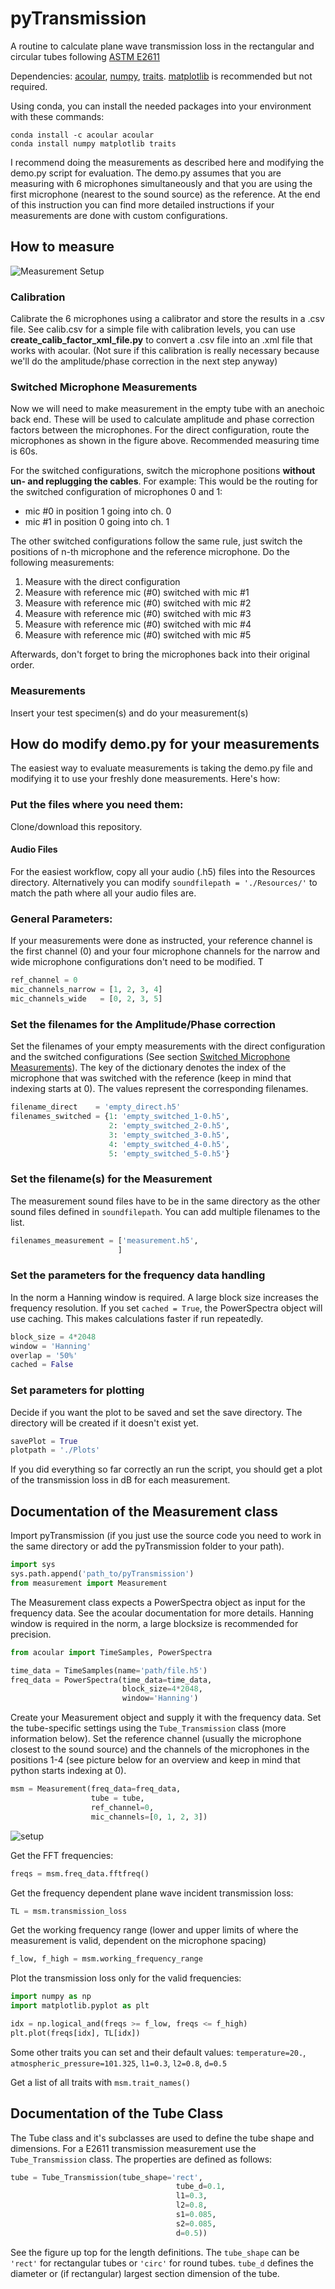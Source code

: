 # pyTransmission
A routine to calculate plane wave transmission loss in the rectangular and circular tubes following [ASTM E2611](https://dx.doi.org/10.1520/E2611-19)

Dependencies: [acoular](http://acoular.org/), [numpy](http://numpy.org), [traits](https://docs.enthought.com/traits/traits_user_manual/intro.html). [matplotlib](https://matplotlib.org) is recommended but not required.

Using conda, you can install the needed packages into your environment with these commands:

```
conda install -c acoular acoular
conda install numpy matplotlib traits
```

I recommend doing the measurements as described here and modifying the demo.py script for evaluation. The demo.py assumes that you are measuring with 6 microphones simultaneously and that you are using the first microphone (nearest to the sound source) as the reference. At the end of this instruction you can find more detailed instructions if your measurements are done with custom configurations.

## How to measure
![Measurement Setup](https://github.com/tjueterb/pyTransmission/blob/main/Resources/Measurement_setup.png?raw=true)


### Calibration 
Calibrate the 6 microphones using a calibrator and store the results in a .csv file. See calib.csv for a simple file with calibration levels, you can use **create\_calib\_factor\_xml\_file.py** to convert a .csv file into an .xml file that works with acoular. (Not sure if this calibration is really necessary because we'll do the amplitude/phase correction in the next step anyway) 

### Switched Microphone Measurements
Now we will need to make measurement in the empty tube with an anechoic back end. These will be used to calculate amplitude and phase correction factors between the microphones. For the direct configuration, route the microphones as shown in the figure above. Recommended measuring time is 60s.

For the switched configurations, switch the microphone positions **without un- and replugging the cables**. For example: This would be the routing for the switched configuration of microphones 0 and 1:

* mic #0 in position 1 going into ch. 0
* mic #1 in position 0 going into ch. 1

The other switched configurations follow the same rule, just switch the positions of n-th microphone and the reference microphone. Do the following measurements:

1. Measure with the direct configuration
2. Measure with reference mic (#0) switched with mic #1
3. Measure with reference mic (#0) switched with mic #2
4. Measure with reference mic (#0) switched with mic #3
5. Measure with reference mic (#0) switched with mic #4
6. Measure with reference mic (#0) switched with mic #5

Afterwards, don't forget to bring the microphones back into their original order.

### Measurements
Insert your test specimen(s) and do your measurement(s)

## How do modify demo.py for your measurements
The easiest way to evaluate measurements is taking the demo.py file and modifying it to use your freshly done measurements. Here's how:

### Put the files where you need them:
Clone/download this repository. 

#### Audio Files
For the easiest workflow, copy all your audio (.h5) files into the Resources directory. Alternatively you can modify `soundfilepath = './Resources/'` to match the path where all your audio files are.


### General Parameters:
If your measurements were done as instructed, your reference channel is the first channel (0) and your four microphone channels for the narrow and wide microphone configurations don't need to be modified. T

```python
ref_channel = 0
mic_channels_narrow = [1, 2, 3, 4]
mic_channels_wide   = [0, 2, 3, 5]
```

### Set the filenames for the Amplitude/Phase correction
Set the filenames of your empty measurements with the direct configuration and the switched configurations (See section [Switched Microphone Measurements](#switched_microphone_measurements)). The key of the dictionary denotes the index of the microphone that was switched with the reference (keep in mind that indexing starts at 0). The values represent the corresponding filenames.

```python
filename_direct    = 'empty_direct.h5'
filenames_switched = {1: 'empty_switched_1-0.h5', 
                      2: 'empty_switched_2-0.h5',
                      3: 'empty_switched_3-0.h5',
                      4: 'empty_switched_4-0.h5',
                      5: 'empty_switched_5-0.h5'}
```
### Set the filename(s) for the Measurement
The measurement sound files have to be in the same directory as the other sound files defined in `soundfilepath`. You can add multiple filenames to the list.

```python
filenames_measurement = ['measurement.h5',
                        ]
```



### Set the parameters for the frequency data handling
In the norm a Hanning window is required. A large block size increases the frequency resolution. If you set `cached = True`, the PowerSpectra object will use caching. This makes calculations faster if run repeatedly.

```python
block_size = 4*2048
window = 'Hanning'
overlap = '50%'
cached = False
```

### Set parameters for plotting
Decide if you want the plot to be saved and set the save directory. The directory will be created if it doesn't exist yet.

```python
savePlot = True
plotpath = './Plots'
```

If you did everything so far correctly an run the script, you should get a plot of the transmission loss in dB for each measurement.


## Documentation of the Measurement class

Import pyTransmission (if you just use the source code you need to work in the same directory or add the pyTransmission folder to your path).

```python
import sys
sys.path.append('path_to/pyTransmission')
from measurement import Measurement
```

The Measurement class expects a PowerSpectra object as input for the frequency data. See the acoular documentation for more details. Hanning window is required in the norm, a large blocksize is recommended for precision.

```python
from acoular import TimeSamples, PowerSpectra

time_data = TimeSamples(name='path/file.h5')
freq_data = PowerSpectra(time_data=time_data,
                         block_size=4*2048,
                         window='Hanning')
```  

Create your Measurement object and supply it with the frequency data. Set the tube-specific settings using the `Tube_Transmission` class (more information below). Set the reference channel (usually the microphone closest to the sound source) and the channels of the microphones in the positions 1-4 (see picture below for an overview and keep in mind that python starts indexing at 0). 

```python
msm = Measurement(freq_data=freq_data,
                  tube = tube,
                  ref_channel=0,
                  mic_channels=[0, 1, 2, 3])
```

![setup](https://github.com/tjueterb/pyTransmission/blob/eac49d54ffd6a800107fd2fae0760da1ad3355f4/Resources/Measurement_setup.png?raw=true)

Get the FFT frequencies:

```python
freqs = msm.freq_data.fftfreq()
```

Get the frequency dependent plane wave incident transmission loss:

```python
TL = msm.transmission_loss
```

Get the working frequency range (lower and upper limits of where the measurement is valid, dependent on the microphone spacing)

```python
f_low, f_high = msm.working_frequency_range
```

Plot the transmission loss only for the valid frequencies:

```python
import numpy as np
import matplotlib.pyplot as plt

idx = np.logical_and(freqs >= f_low, freqs <= f_high)
plt.plot(freqs[idx], TL[idx])
```
Some other traits you can set and their default values:
`temperature=20.`, `atmospheric_pressure=101.325`, `l1=0.3`, `l2=0.8`, `d=0.5`

Get a list of all traits with `msm.trait_names()`

## Documentation of the Tube Class

The Tube class and it's subclasses are used to define the tube shape and dimensions. For a E2611 transmission measurement use the `Tube_Transmission` class. The properties are defined as follows:

```python
tube = Tube_Transmission(tube_shape='rect',
                                     tube_d=0.1,
                                     l1=0.3,
                                     l2=0.8,
                                     s1=0.085,
                                     s2=0.085,
                                     d=0.5))
```
See the figure up top for the length definitions. The `tube_shape` can be `'rect'` for rectangular tubes or `'circ'` for round tubes. `tube_d` defines the diameter or (if rectangular) largest section dimension of the tube.

<!---This is how to do latex equations in markdown: <img src="https://render.githubusercontent.com/render/math?math=e^{i \pi} = -1">---> 
